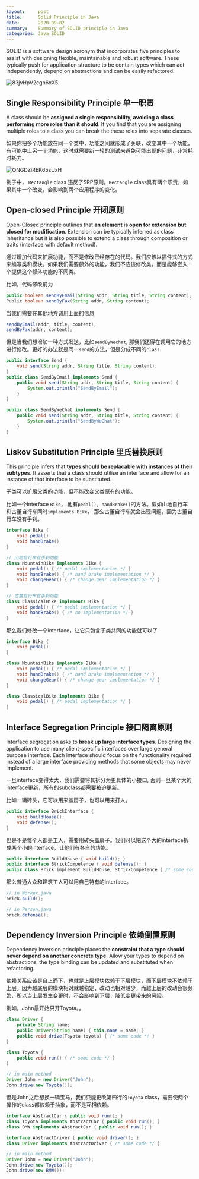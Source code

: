 ```yaml
---
layout:     post
title:      Solid Principle in Java
date:       2020-09-02
summary:    Summary of SOLID principle in Java 
categories: Java SOLID 
---
```




SOLID is a software design acronym that incorporates ﬁve principles to assist with designing ﬂexible, maintainable and robust software. These typically push for application structure to be contain types which can act independently, depend on abstractions and can be easily refactored.

![83jvHpV2cgn6xX5](https://i.loli.net/2020/09/02/83jvHpV2cgn6xX5.png)

## Single Responsibility Principle 单一职责

A class should be **assigned a single responsibility, avoiding a class performing more roles than it should**. If you ﬁnd that you are assigning multiple roles to a class you can break the these roles into separate classes.

如果你把多个功能放在同一个类中，功能之间就形成了关联，改变其中一个功能，有可能中止另一个功能，这时就需要新一轮的测试来避免可能出现的问题，非常耗时耗力。

![ONGDZiREK65sUxH](https://i.loli.net/2020/09/02/ONGDZiREK65sUxH.png)

例子中， `Rectangle` class 违反了SRP原则。`Rectangle` class具有两个职责，如果其中一个改变，会影响到两个应用程序的变化。

## Open-closed Principle 开闭原则

Open-Closed principle outlines that **an element is open for extension but closed for modiﬁcation**. Extension can be typically inferred as class inheritance but it is also possible to extend a class through composition or traits (interface with default method).

通过增加代码来扩展功能，而不是修改已经存在的代码。我们应该以插件式的方式来编写类和模块。如果我们需要额外的功能，我们不应该修改类，而是能够嵌入一个提供这个额外功能的不同类。

比如，代码修改前为

``````Java
public boolean sendByEmail(String addr, String title, String content);
Public boolean sendByFax(String addr, String content);
``````

当我们需要在其他地方调用上面的信息

```java
sendByEmail(addr, title, content);
sendByFax(addr, content);
```

但是当我们想增加一种方式发送，比如`sendByWechat`, 那我们还得在调用它的地方进行修改。更好的办法就是同一`send`的方法，但是分成不同的`class`.

```java
public interface Send {
    void send(String addr, String title, String content);
}
public class SendByEmail implements Send {
    public void send(String addr, String title, String content) {
        System.out.println("SendByEmail");
    }
}

public class SendByWeChat implements Send {
    public void send(String addr, String title, String content) {
        System.out.println("SendByWeChat");
    }
}
```

## Liskov Substitution Principle 里氏替换原则

This principle infers that **types should be replacable with instances of their subtypes**. It asserts that a class should utilise an interface and allow for an instance of that interface to be substituted.

子类可以扩展父类的功能，但不能改变父类原有的功能。

比如一个interface `Bike`， 他有`pedal(), handBrake()`的方法。假如山地自行车和古董自行车同时`implements Bike`， 那么古董自行车就会出现问题，因为古董自行车没有手刹。

```java
interface Bike {
    void pedal()
    void handBrake()
}

// 山地自行车有手刹功能
class MountainBike implements Bike {
    void pedal() { /* pedal implementation */ }
    void handBrake() { /* hand brake implementation */ }
    void changeGear() { /* change gear implementation */ }
}

// 古董自行车有手刹功能
class ClassicalBike implements Bike {
    void pedal() { /* pedal implementation */ }
    void handBrake() { /* no implementation */ }
}
```

那么我们修改一个interface，让它只包含子类共同的功能就可以了

```java
interface Bike {
    void pedal()
}

class MountainBike implements Bike {
    void pedal() { /* pedal implementation */ }
    void handBrake() { /* hand brake implementation */ }
    void changeGear() { /* change gear implementation */ }
}

class ClassicalBike implements Bike {
    void pedal() { /* pedal implementation */ }
}
```

## Interface Segregation Principle 接口隔离原则

Interface segregation asks to **break up large interface types**. Designing the application to use many client-speciﬁc interfaces over large general purpose interface. Each interface should focus on the functionality required instead of a large interface providing methods that some objects may never implement.

一旦interface变得太大，我们需要将其拆分为更具体的小接口, 否则一旦某个大的interface更新，所有的subclass都需要被迫更新。

比如一辆砖头，它可以用来盖房子，也可以用来打人。

```java
public interface BrickInterface {
    void buildHouse();
    void defense();
}
```

但是不是每个人都是工人，需要用砖头盖房子。我们可以把这个大的interface拆成两个小的interface，让他们有各自的功能。

```java
public interface BuildHouse { void build(); }
public interface StrickCompetence { void defense(); }
public class Brick implement BuildHouse, StrickCompetence { /* some codes */ }
```

那么普通大众和建筑工人可以用自己特有的interface。

```java
// in Worker.java
brick.build();

// in Person.java
brick.defense();
```

## Dependency Inversion Principle 依赖倒置原则

Dependency inversion principle places the **constraint that a type should never depend on another concrete type**. Allow your types to depend on abstractions, the type binding can be updated and substituted when refactoring.

依赖关系应该是自上而下，也就是上层模块依赖于下层模块，而下层模块不依赖于上层。因为越底层的模块相对就越稳定，改动也相对越少，而越上层的改动会很频繁，所以当上层发生变更时，不会影响到下层，降低变更带来的风险。

例如，John最开始只开Toyota。。

```java
class Driver {
    private String name;
    public Driver(String name) { this.name = name; }
    public void drive(Toyota toyota) { /* some code */ }
}

class Toyota {
    public void run() { /* some code */ }
}

// in main method 
Driver John = new Driver("John");
John.drive(new Toyota());
```

但是John之后想换一辆宝马，我们只能更改第四行的`Toyota` class，需要使两个操作的class都依赖于抽象，而不是互相依赖。

```java
interface AbstractCar { public void run(); }
class Toyota implements AbstractCar { public void run(); }
class BMW implements AbstractCar { public void run(); }

interface AbstractDriver { public void driver(); }
class Driver implements AbstractDriver { /* some code */ }

// in main method 
Driver John = new Driver("John");
John.drive(new Toyota());
John.drive(new BMW());
```

